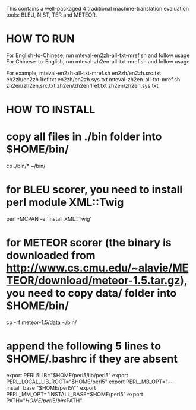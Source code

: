 
This contains a well-packaged 4 traditional machine-translation evaluation tools: BLEU, NIST, TER and METEOR.

# HOW TO RUN
For English-to-Chinese, run mteval-en2zh-all-txt-mref.sh and follow usage
For Chinese-to-English, run mteval-zh2en-all-txt-mref.sh and follow usage

For example,
mteval-en2zh-all-txt-mref.sh en2zh/en2zh.src.txt en2zh/en2zh.1ref.txt en2zh/en2zh.sys.txt
mteval-zh2en-all-txt-mref.sh zh2en/zh2en.src.txt zh2en/zh2en.1ref.txt zh2en/zh2en.sys.txt


# HOW TO INSTALL
# copy all files in ./bin folder into $HOME/bin/
cp ./bin/* ~/bin/

# for BLEU scorer, you need to install perl module XML::Twig
perl -MCPAN -e 'install XML::Twig'

# for METEOR scorer (the binary is downloaded from http://www.cs.cmu.edu/~alavie/METEOR/download/meteor-1.5.tar.gz), you need to copy data/ folder into $HOME/bin/
cp -rf meteor-1.5/data ~/bin/

# append the following 5 lines to $HOME/.bashrc if they are absent
export PERL5LIB="$HOME/perl5/lib/perl5"
export PERL_LOCAL_LIB_ROOT="$HOME/perl5"
export PERL_MB_OPT="--install_base \"$HOME/perl5\""
export PERL_MM_OPT="INSTALL_BASE=$HOME/perl5"
export PATH="$HOME/perl5/bin:$PATH"

